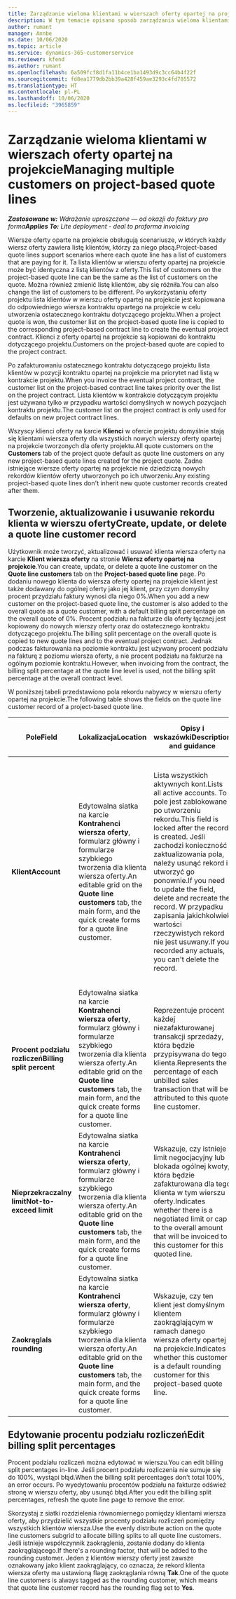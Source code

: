 ```yaml
---
title: Zarządzanie wieloma klientami w wierszach oferty opartej na projekcie
description: W tym temacie opisano sposób zarządzania wieloma klientami w wierszach oferty opartej na projekcie.
author: rumant
manager: Annbe
ms.date: 10/06/2020
ms.topic: article
ms.service: dynamics-365-customerservice
ms.reviewer: kfend
ms.author: rumant
ms.openlocfilehash: 6a509fcf8d1fa11b4ce1ba1493d9c3cc64b4f22f
ms.sourcegitcommit: fd8ea1779db2bb39a428f459ae3293c4fd785572
ms.translationtype: HT
ms.contentlocale: pl-PL
ms.lasthandoff: 10/06/2020
ms.locfileid: "3965859"
---
```

# <a name="managing-multiple-customers-on-project-based-quote-lines"></a><span data-ttu-id="c0740-103">Zarządzanie wieloma klientami w wierszach oferty opartej na projekcie</span><span class="sxs-lookup"><span data-stu-id="c0740-103">Managing multiple customers on project-based quote lines</span></span>

<span data-ttu-id="c0740-104">_**Zastosowane w:** Wdrażanie uproszczone — od okazji do faktury pro forma_</span><span class="sxs-lookup"><span data-stu-id="c0740-104">_**Applies To:** Lite deployment - deal to proforma invoicing_</span></span>

<span data-ttu-id="c0740-105">Wiersze oferty oparte na projekcie obsługują scenariusze, w których każdy wiersz oferty zawiera listę klientów, którzy za niego płacą.</span><span class="sxs-lookup"><span data-stu-id="c0740-105">Project-based quote lines support scenarios where each quote line has a list of customers that are paying for it.</span></span> <span data-ttu-id="c0740-106">Ta lista klientów w wierszu oferty opartej na projekcie może być identyczna z listą klientów z oferty.</span><span class="sxs-lookup"><span data-stu-id="c0740-106">This list of customers on the project-based quote line can be the same as the list of customers on the quote.</span></span> <span data-ttu-id="c0740-107">Można również zmienić listę klientów, aby się różniła.</span><span class="sxs-lookup"><span data-stu-id="c0740-107">You can also change the list of customers to be different.</span></span> <span data-ttu-id="c0740-108">Po wykorzystaniu oferty projektu lista klientów w wierszu oferty opartej na projekcie jest kopiowana do odpowiedniego wiersza kontraktu opartego na projekcie w celu utworzenia ostatecznego kontraktu dotyczącego projektu.</span><span class="sxs-lookup"><span data-stu-id="c0740-108">When a project quote is won, the customer list on the project-based quote line is copied to the corresponding project–based contract line to create the eventual project contract.</span></span> <span data-ttu-id="c0740-109">Klienci z oferty opartej na projekcie są kopiowani do kontraktu dotyczącego projektu.</span><span class="sxs-lookup"><span data-stu-id="c0740-109">Customers on the project-based quote are copied to the project contract.</span></span>

<span data-ttu-id="c0740-110">Po zafakturowaniu ostatecznego kontraktu dotyczącego projektu lista klientów w pozycji kontraktu opartej na projekcie ma priorytet nad listą w kontrakcie projektu.</span><span class="sxs-lookup"><span data-stu-id="c0740-110">When you invoice the eventual project contract, the customer list on the project-based contract line takes priority over the list on the project contract.</span></span> <span data-ttu-id="c0740-111">Lista klientów w kontrakcie dotyczącym projektu jest używana tylko w przypadku wartości domyślnych w nowych pozycjach kontraktu projektu.</span><span class="sxs-lookup"><span data-stu-id="c0740-111">The customer list on the project contract is only used for defaults on new project contract lines.</span></span>

<span data-ttu-id="c0740-112">Wszyscy klienci oferty na karcie **Klienci** w ofercie projektu domyślnie stają się klientami wiersza oferty dla wszystkich nowych wierszy oferty opartej na projekcie tworzonych dla oferty projektu.</span><span class="sxs-lookup"><span data-stu-id="c0740-112">All quote customers on the **Customers** tab of the project quote default as quote line customers on any new project-based quote lines created for the project quote.</span></span> <span data-ttu-id="c0740-113">Żadne istniejące wiersze oferty opartej na projekcie nie dziedziczą nowych rekordów klientów oferty utworzonych po ich utworzeniu.</span><span class="sxs-lookup"><span data-stu-id="c0740-113">Any existing project-based quote lines don't inherit new quote customer records created after them.</span></span>

## <a name="create-update-or-delete-a-quote-line-customer-record"></a><span data-ttu-id="c0740-114">Tworzenie, aktualizowanie i usuwanie rekordu klienta w wierszu oferty</span><span class="sxs-lookup"><span data-stu-id="c0740-114">Create, update, or delete a quote line customer record</span></span>

<span data-ttu-id="c0740-115">Użytkownik może tworzyć, aktualizować i usuwać klienta wiersza oferty na karcie **Klient wiersza oferty** na stronie **Wiersz oferty opartej na projekcie**.</span><span class="sxs-lookup"><span data-stu-id="c0740-115">You can create, update, or delete a quote line customer on the **Quote line customers** tab on the **Project-based quote line** page.</span></span> <span data-ttu-id="c0740-116">Po dodaniu nowego klienta do wiersza oferty opartej na projekcie klient jest także dodawany do ogólnej oferty jako jej klient, przy czym domyślny procent przydziału faktury wynosi dla niego 0%.</span><span class="sxs-lookup"><span data-stu-id="c0740-116">When you add a new customer on the project-based quote line, the customer is also added to the overall quote as a quote customer, with a default billing split percentage on the overall quote of 0%.</span></span> <span data-ttu-id="c0740-117">Procent podziału na fakturze dla oferty łącznej jest kopiowany do nowych wierszy oferty oraz do ostatecznego kontraktu dotyczącego projektu.</span><span class="sxs-lookup"><span data-stu-id="c0740-117">The billing split percentage on the overall quote is copied to new quote lines and to the eventual project contract.</span></span> <span data-ttu-id="c0740-118">Jednak podczas fakturowania na poziomie kontraktu jest używany procent podziału na fakturę z poziomu wiersza oferty, a nie procent podziału na fakturze na ogólnym poziomie kontraktu.</span><span class="sxs-lookup"><span data-stu-id="c0740-118">However, when invoicing from the contract, the billing split percentage at the quote line level is used, not the billing split percentage at the overall contract level.</span></span> 

<span data-ttu-id="c0740-119">W poniższej tabeli przedstawiono pola rekordu nabywcy w wierszu oferty opartej na projekcie.</span><span class="sxs-lookup"><span data-stu-id="c0740-119">The following table shows the fields on the quote line customer record of a project-based quote line.</span></span>

| <span data-ttu-id="c0740-120">Pole</span><span class="sxs-lookup"><span data-stu-id="c0740-120">Field</span></span> | <span data-ttu-id="c0740-121">Lokalizacja</span><span class="sxs-lookup"><span data-stu-id="c0740-121">Location</span></span> | <span data-ttu-id="c0740-122">Opisy i wskazówki</span><span class="sxs-lookup"><span data-stu-id="c0740-122">Description and guidance</span></span> | <span data-ttu-id="c0740-123">Wpływ zmian w dalszych etapach</span><span class="sxs-lookup"><span data-stu-id="c0740-123">Downstream impact</span></span> |
| --- | --- | --- | --- |
| <span data-ttu-id="c0740-124">**Klient**</span><span class="sxs-lookup"><span data-stu-id="c0740-124">**Account**</span></span> | <span data-ttu-id="c0740-125">Edytowalna siatka na karcie **Kontrahenci wiersza oferty**, formularz główny i formularze szybkiego tworzenia dla klienta wiersza oferty.</span><span class="sxs-lookup"><span data-stu-id="c0740-125">An editable grid on the **Quote line customers** tab, the main form, and the quick create forms for a quote line customer.</span></span> | <span data-ttu-id="c0740-126">Lista wszystkich aktywnych kont.</span><span class="sxs-lookup"><span data-stu-id="c0740-126">Lists all active accounts.</span></span> <span data-ttu-id="c0740-127">To pole jest zablokowane po utworzeniu rekordu.</span><span class="sxs-lookup"><span data-stu-id="c0740-127">This field is locked after the record is created.</span></span> <span data-ttu-id="c0740-128">Jeśli zachodzi konieczność zaktualizowania pola, należy usunąć rekord i utworzyć go ponownie.</span><span class="sxs-lookup"><span data-stu-id="c0740-128">If you need to update the field, delete and recreate the record.</span></span> <span data-ttu-id="c0740-129">W przypadku zapisania jakichkolwiek wartości rzeczywistych rekord nie jest usuwany.</span><span class="sxs-lookup"><span data-stu-id="c0740-129">If you recorded any actuals, you can't delete the record.</span></span> | <span data-ttu-id="c0740-130">W przypadku wybrania do dodania konta z głównej listy klientów, klient z wiersza oferty jest dodawany również jako klient oferty po zapisaniu.</span><span class="sxs-lookup"><span data-stu-id="c0740-130">When you pick an account from the master list of accounts to add, the quote line customer is also added as a quote customer when you save it.</span></span> <span data-ttu-id="c0740-131">Po wykorzystaniu oferty klienci wiersza oferty są kopiowani jako klienci w pozycji kontraktu projektu.</span><span class="sxs-lookup"><span data-stu-id="c0740-131">When a quote is won, quote line customers are copied to the project contract line customers.</span></span> |
| <span data-ttu-id="c0740-132">**Procent podziału rozliczeń**</span><span class="sxs-lookup"><span data-stu-id="c0740-132">**Billing split percent**</span></span> | <span data-ttu-id="c0740-133">Edytowalna siatka na karcie **Kontrahenci wiersza oferty**, formularz główny i formularze szybkiego tworzenia dla klienta wiersza oferty.</span><span class="sxs-lookup"><span data-stu-id="c0740-133">An editable grid on the **Quote line customers** tab, the main form, and the quick create forms for a quote line customer.</span></span> | <span data-ttu-id="c0740-134">Reprezentuje procent każdej niezafakturowanej transakcji sprzedaży, która będzie przypisywana do tego klienta.</span><span class="sxs-lookup"><span data-stu-id="c0740-134">Represents the percentage of each unbilled sales transaction that will be attributed to this quote line customer.</span></span> | <span data-ttu-id="c0740-135">Kopiowane do klientów pozycji kontraktu projektu.</span><span class="sxs-lookup"><span data-stu-id="c0740-135">Copied over to project contract line customers.</span></span> |
| <span data-ttu-id="c0740-136">**Nieprzekraczalny limit**</span><span class="sxs-lookup"><span data-stu-id="c0740-136">**Not-to-exceed limit**</span></span> | <span data-ttu-id="c0740-137">Edytowalna siatka na karcie **Kontrahenci wiersza oferty**, formularz główny i formularze szybkiego tworzenia dla klienta wiersza oferty.</span><span class="sxs-lookup"><span data-stu-id="c0740-137">An editable grid on the **Quote line customers** tab, the main form, and the quick create forms for a quote line customer.</span></span> | <span data-ttu-id="c0740-138">Wskazuje, czy istnieje limit negocjacyjny lub blokada ogólnej kwoty, która będzie zafakturowana dla tego klienta w tym wierszu oferty.</span><span class="sxs-lookup"><span data-stu-id="c0740-138">Indicates whether there is a negotiated limit or cap to the overall amount that will be invoiced to this customer for this quoted line.</span></span> | <span data-ttu-id="c0740-139">Po wygraniu oferty ta wartość jest kopiowana do klienta wiersza oferty.</span><span class="sxs-lookup"><span data-stu-id="c0740-139">Copied over to project contract line customers when a quote is won.</span></span> |
| <span data-ttu-id="c0740-140">**Zaokrągla**</span><span class="sxs-lookup"><span data-stu-id="c0740-140">**Is rounding**</span></span> | <span data-ttu-id="c0740-141">Edytowalna siatka na karcie **Kontrahenci wiersza oferty**, formularz główny i formularze szybkiego tworzenia dla klienta wiersza oferty.</span><span class="sxs-lookup"><span data-stu-id="c0740-141">An editable grid on the **Quote line customers** tab, the main form, and the quick create forms for a quote line customer.</span></span> | <span data-ttu-id="c0740-142">Wskazuje, czy ten klient jest domyślnym klientem zaokrąglającym w ramach danego wiersza oferty opartej na projekcie.</span><span class="sxs-lookup"><span data-stu-id="c0740-142">Indicates whether this customer is a default rounding customer for this project-based quote line.</span></span> | <span data-ttu-id="c0740-143">Po wygraniu oferty ta wartość jest kopiowana do klienta oferty.</span><span class="sxs-lookup"><span data-stu-id="c0740-143">Copied over to project contract customers when a quote is won.</span></span> |

## <a name="edit-billing-split-percentages"></a><span data-ttu-id="c0740-144">Edytowanie procentu podziału rozliczeń</span><span class="sxs-lookup"><span data-stu-id="c0740-144">Edit billing split percentages</span></span>

<span data-ttu-id="c0740-145">Procent podziału rozliczeń można edytować w wierszu.</span><span class="sxs-lookup"><span data-stu-id="c0740-145">You can edit billing split percentages in-line.</span></span> <span data-ttu-id="c0740-146">Jeśli procent podziału rozliczenia nie sumuje się do 100%, wystąpi błąd.</span><span class="sxs-lookup"><span data-stu-id="c0740-146">When the billing split percentages don't total 100%, an error occurs.</span></span> <span data-ttu-id="c0740-147">Po wyedytowaniu procentów podziału na fakturze odśwież stronę w wierszu oferty, aby usunąć błąd.</span><span class="sxs-lookup"><span data-stu-id="c0740-147">After you edit the billing split percentages, refresh the quote line page to remove the error.</span></span>

<span data-ttu-id="c0740-148">Skorzystaj z siatki rozdzielenia równomiernego pomiędzy klientami wiersza oferty, aby przydzielić wszystkie procenty podziału rozliczeń pomiędzy wszystkich klientów wiersza.</span><span class="sxs-lookup"><span data-stu-id="c0740-148">Use the evenly distribute action on the quote line customers subgrid to allocate billing splits to all quote line customers.</span></span> <span data-ttu-id="c0740-149">Jeśli istnieje współczynnik zaokrąglenia, zostanie dodany do klienta zaokrąglającego.</span><span class="sxs-lookup"><span data-stu-id="c0740-149">If there's a rounding factor, that will be added to the rounding customer.</span></span> <span data-ttu-id="c0740-150">Jeden z klientów wierszy oferty jest zawsze oznakowany jako klient zaokrąglający, co oznacza, że rekord klienta wiersza oferty ma ustawioną flagę zaokrąglania równą **Tak**.</span><span class="sxs-lookup"><span data-stu-id="c0740-150">One of the quote line customers is always tagged as the rounding customer, which means that quote line customer record has the rounding flag set to **Yes**.</span></span> 
